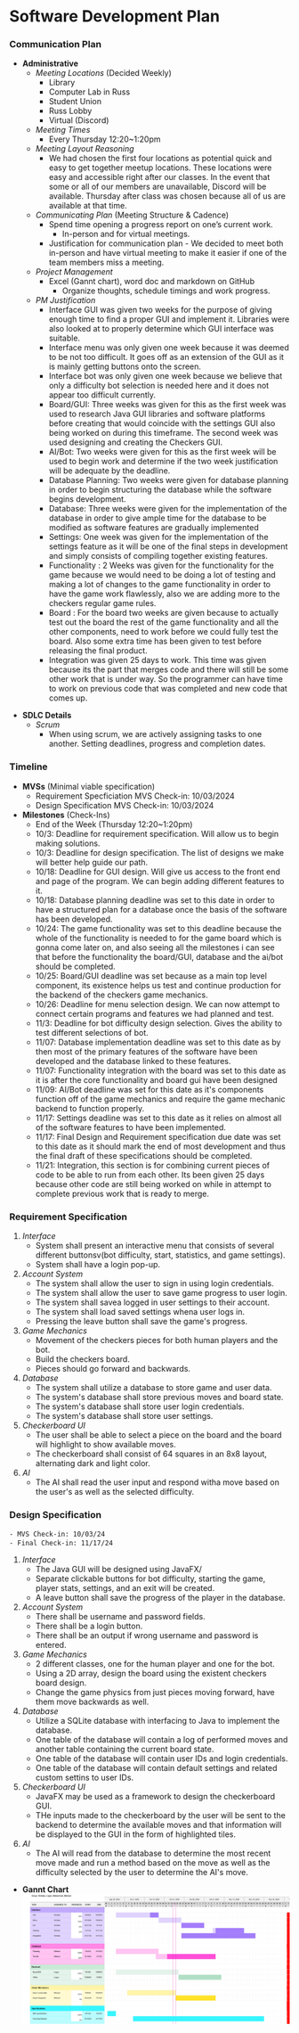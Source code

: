 # Software Development Plan

### Communication Plan
* **Administrative**
    - *Meeting Locations* (Decided Weekly)
        - Library
        - Computer Lab in Russ
        - Student Union
        - Russ Lobby
        - Virtual (Discord)
    - *Meeting Times*
        - Every Thursday 12:20~1:20pm
    - *Meeting Layout Reasoning*
        - We had chosen the first four locations as potential quick and easy to get together meetup locations. These locations were easy and accessible right after our classes. In the event that some or all of our members are unavailable, Discord will be available. Thursday after class was chosen because all of us are available at that time. 
    - *Communicating Plan* (Meeting Structure & Cadence)
        - Spend time opening a progress report on one’s current work.
            - In-person and for virtual meetings. 
        - Justification for communication plan - We decided to meet both in-person and have virtual meeting to make it easier if one of the team members miss a meeting.
    - *Project Management*
        - Excel (Gannt chart), word doc and markdown on GitHub
            - Organize thoughts, schedule timings and work progress.
    - *PM Justification*
        - Interface GUI was given two weeks for the purpose of giving enough time to find a proper GUI and implement it. Libraries were also looked at to properly determine which GUI interface was suitable.
        - Interface menu was only given one week because it was deemed to be not too difficult. It goes off as an extension of the GUI as it is mainly getting buttons onto the screen.
        - Interface bot was only given one week because we believe that only a difficulty bot selection is needed here and it does not appear too difficult currently.
        - Board/GUI: Three weeks was given for this as the first week was used to research Java GUI libraries and software platforms before creating that would coincide with the settings GUI also being worked on during this timeframe. The second week was used designing and creating the Checkers GUI.
        - AI/Bot: Two weeks were given for this as the first week will be used to begin work and determine if the two week justification will be adequate by the deadline.
        - Database Planning: Two weeks were given for database planning in order to begin structuring the database while the software begins development.
        - Database: Three weeks were given for the implementation of the database in order to give ample time for the database to be modified as software features are gradually implemented
        - Settings: One week was given for the implementation of the settings feature as it will be one of the final steps in development and simply consists of compiling together existing features.
        - Functionality :  2 Weeks was given for the functionality for the game because we would need to be doing a lot of testing and making a lot of changes to the game functionality in order to have the game work flawlessly, also we are adding more to the checkers regular game rules.
        - Board : For the board two weeks are given because to actually test out the board the rest of the game functionality and all the other components, need to work before we could fully test the board. Also some extra time has been given to test before releasing the final product.
        - Integration was given 25 days to work. This time was given because its the part that merges code and there will still be some other work that is under way. So the programmer can have time to work on previous code that was completed and new code that comes up.

- **SDLC Details**
    - *Scrum*
        - When using scrum, we are actively assigning tasks to one another. Setting deadlines, progress and completion dates.

### Timeline
- **MVSs** (Minimal viable specification)
    - Requirement Specficiation MVS Check-in: 10/03/2024
    - Design Specification MVS Check-in: 10/03/2024
- **Milestones** (Check-Ins)
    - End of the Week (Thursday 12:20~1:20pm)
    - 10/3: Deadline for requirement specification. Will allow us to begin making solutions.
    - 10/3: Deadline for design specification. The list of designs we make will better help guide our path.
    - 10/18: Deadline for GUI design. Will give us access to the front end and page of the program. We can begin adding different features to it.
    - 10/18: Database planning deadline was set to this date in order to have a structured plan for a database once the basis of the software has been developed.
    - 10/24: The game functionality was set to this deadline because the whole of the functionality is needed to for the game board which is gonna come later on, and also seeing all the milestones i can see that before the functionality the board/GUI, database and the ai/bot should be completed.
    - 10/25: Board/GUI deadline was set because as a main top level component, its existence helps us test and continue production for the backend of the checkers game mechanics.
    - 10/26: Deadline for menu selection design. We can now attempt to connect certain programs and features we had planned and test.
    - 11/3: Deadline for bot difficulty design selection. Gives the ability to test different selections of bot.
    - 11/07: Database implementation deadline was set to this date as by then most of the primary features of the software have been developed and the database linked to these features.
    - 11/07: Functionality integration with the board was set to this date as it is after the core functionality and board gui have been designed
    - 11/09: AI/Bot deadline was set for this date as it's components function off of the game mechanics and require the game mechanic backend to function properly.
    - 11/17: Settings deadline was set to this date as it relies on almost all of the software features to have been implemented.
    - 11/17: Final Design and Requirement specification due date was set to this date as it should mark the end of most development   and thus the final draft of these specifications should be completed.
    - 11/21: Integration, this section is for combining current pieces of code to be able to run from each other. Its been given 25 days because other code are still being worked on while in attempt to complete previous work that is ready to merge.
### **Requirement Specification**
1. *Interface*
    * System shall present an interactive menu that consists of several different buttonsv(bot difficulty, start, statistics, and game settings).
    * System shall have a login pop-up.
2. *Account System*
    * The system shall allow the user to sign in using login credentials.
    * The system shall allow the user to save game progress to user login.
    * The system shall savea  logged in user settings to their account.
    * The system shall load saved settings whena  user logs in.
    * Pressing the leave button shall save the game's progress.
3. *Game Mechanics*
    * Movement of the checkers pieces for both human players and the bot.
    * Build the checkers board.
    * Pieces should go forward and backwards.
4. *Database*
    * The system shall utilize a database to store game and user data.
    * The system's database shall store previous moves and board state.
    * The system's database shall store user login credentials.
    * The system's database shall store user settings.
5. *Checkerboard UI*
    * The user shall be able to select a piece on the board and the board will highlight to show available moves.
    * The checkerboard shall consist of 64 squares in an 8x8 layout, alternating dark and light color.
6. *AI*
    * The AI shall read the user input and respond witha  move based on the user's as well as the selected difficulty.
### **Design Specification**
    - MVS Check-in: 10/03/24
    - Final Check-in: 11/17/24
1. *Interface*
    * The Java GUI will be designed using JavaFX/
    * Separate clickable buttons for bot difficulty, starting the game, player stats, settings, and an exit will be created.
    * A leave button shall save the progress of the player in the database.
2. *Account System*
    * There shall be username and password fields.
    * There shall be a login button.
    * There shall be an output if wrong username and password is entered.
3. *Game Mechanics*
    * 2 different classes, one for the human player and one for the bot.
    * Using a 2D array, design the board using the existent checkers board design.
    * Change the game physics from just pieces moving forward, have them move backwards as well.
4. *Database*
    * Utilize a SQLite database with interfacing to Java to implement the database.
    * One table of the database will contain a log of performed moves and another table containing the current board state.
    * One table of the database will contain user IDs and login credentials.
    * One table of the database will contain default settings and related custom settins to user IDs.
5. *Checkerboard UI*
    * JavaFX may be used as a framework to design the checkerboard GUI.
    * THe inputs made to the checkerboard by the user will be sent to the backend to determine the available moves and that information will be displayed to the GUI in the form of highlighted tiles.
6. *AI*
    * The AI will read from the database to determine the most recent move made and run a method based on the move as well as the difficulty selected by the user to determine the AI's move.
- **Gannt Chart** <br>
![Gannt](gannt.png)
